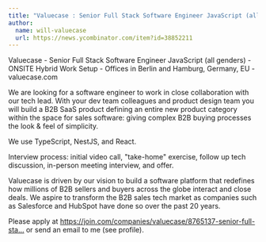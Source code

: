 ```yaml
---
title: "Valuecase : Senior Full Stack Software Engineer JavaScript (all genders)"
author:
  name: will-valuecase
  url: https://news.ycombinator.com/item?id=38852211
---
```

Valuecase - Senior Full Stack Software Engineer JavaScript (all genders) - ONSITE Hybrid Work Setup - Offices in Berlin and Hamburg, Germany, EU - valuecase.com

We are looking for a software engineer to work in close collaboration with our tech lead. With your dev team colleagues and product design team you will build a B2B SaaS product defining an entire new product category within the space for sales software: giving complex B2B buying processes the look &amp; feel of simplicity.

We use TypeScript, NestJS, and React.

Interview process: initial video call, &quot;take-home&quot; exercise, follow up tech discussion, in-person meeting interview, and offer.

Valuecase is driven by our vision to build a software platform that redefines how millions of B2B sellers and buyers across the globe interact and close deals. We aspire to transform the B2B sales tech market as companies such as Salesforce and HubSpot have done so over the past 20 years.

Please apply at <a href="https:&#x2F;&#x2F;join.com&#x2F;companies&#x2F;valuecase&#x2F;8765137-senior-full-stack-engineer-javascript-all-genders" rel="nofollow">https:&#x2F;&#x2F;join.com&#x2F;companies&#x2F;valuecase&#x2F;8765137-senior-full-sta...</a> or send an email to me (see profile).

